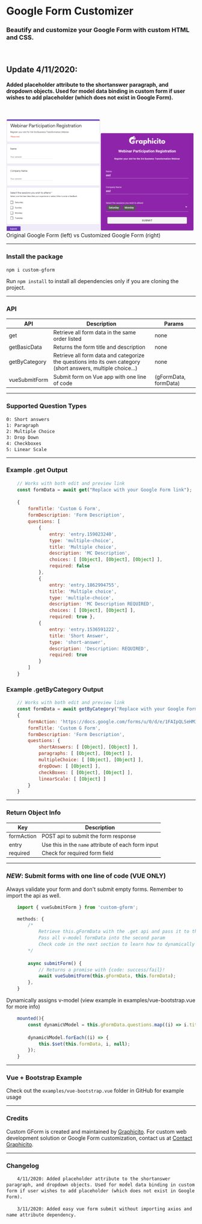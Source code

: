 # Google Form Customizer
### Beautify and customize your Google Form with custom HTML and CSS.
<br>

## Update 4/11/2020:
#### Added placeholder attribute to the shortanswer paragraph, and dropdown objects. Used for model data binding in custom form if user wishes to add placeholder (which does not exist in Google Form).
<br>

<!-- ![alt-text-1](./examples/sample_vuetify_gform.png) ![alt-text-2](./examples/sample_custom_vuetify_form.png "title-2") -->
<img src="./examples/sample_vuetify_gform.png" alt="graphicito custom google form" width="250"/><img src="./examples/sample_custom_vuetify_form.png" alt="graphicito custom google form" width="250"/>
</br>
Original Google Form (left) vs Customized Google Form (right)

___

### Install the package
`npm i custom-gform`

Run `npm install` to install all dependencies only if you are cloning the project.

___
### API
| API  | Description | Params|
| ---- | ----------- | ------|
| get | Retrieve all form data in the same order listed | none
| getBasicData | Returns the form title and description | none
| getByCategory | Retrieve all form data and categorize the questions into its own category (short answers, multiple choice...) | none
vueSubmitForm | Submit form on Vue app with one line of code |(gFormData, formData) 

___

### Supported Question Types
   
    0: Short answers
    1: Paragraph
    2: Multiple Choice
    3: Drop Down
    4: Checkboxes  
    5: Linear Scale

___

### Example .get Output

```js
    // Works with both edit and preview link
    const formData = await get("Replace with your Google Form link");

    {
        formTitle: 'Custom G Form',
        formDescription: 'Form Description',
        questions: [ 
            { 
                entry: 'entry.159023240',
                type: 'multiple-choice',
                title: 'Multiple choice',
                description: 'MC Description',
                choices: [ [Object], [Object], [Object] ],
                required: false 
            },
            { 
                entry: 'entry.1862994755',
                title: 'Multiple choice',
                type: 'multiple-choice',
                description: 'MC Description REQUIRED',
                choices: [ [Object], [Object] ],
                required: true },
            { 
                entry: 'entry.1536591222',
                title: 'Short Answer',
                type: 'short-answer',
                description: 'Description: REQUIRED',
                required: true 
            }
        ]
    }
```

### Example .getByCategory Output

```js
    // Works with both edit and preview link
    const formData = await getByCategory("Replace with your Google Form link");
    { 
        formAction: 'https://docs.google.com/forms/u/0/d/e/1FAIpQLSeHM3lr79IGiu57NR6lwUMqBZDKsp9C5IpzRApgLfdZX2gwkw/formResponse',
        formTitle: 'Custom G Form',
        formDescription: 'Form Description',
        questions: { 
            shortAnswers: [ [Object], [Object] ],
            paragraphs: [ [Object], [Object] ],
            multipleChoice: [ [Object], [Object] ],
            dropDown: [ [Object] ],
            checkBoxes: [ [Object], [Object] ],
            linearScale: [ [Object] ] 
        } 
    }
```
___
### Return Object Info
| Key  | Description |
| ---- | ----------- |
| formAction | POST api to submit the form response
| entry | Use this in the `name` attribute of each form input 
| required | Check for required form field
___

### *NEW*: Submit forms with one line of code (VUE ONLY)

Always validate your form and don't submit empty forms. Remember to import the api as well.

```js
    import { vueSubmitForm } from 'custom-gform';
```
```js
    methods: {
        /*
            Retrieve this.gFormData with the .get api and pass it to the first param
            Pass all v-model formData into the second param
            Check code in the next section to learn how to dynamically assign v-models for your form
        */
       
        async submitForm() {
            // Returns a promise with {code: success/fail}!
            await vueSubmitForm(this.gFormData, this.formData);
        },
    }
```
Dynamically assigns v-model (view example in examples/vue-bootstrap.vue for more info)
```js
    mounted(){
        const dynamicVModel = this.gFormData.questions.map((i) => i.title);

        dynamicVModel.forEach((i) => {
            this.$set(this.formData, i, null);
        });
    }
```
___

### Vue + Bootstrap Example
Check out the `examples/vue-bootstrap.vue` folder in GitHub for example usage
___
### Credits
Custom GForm is created and maintained by [Graphicito](http://graphicito.com). For custom web development solution or Google Form customization, contact us at [Contact Graphicito](http://graphicito.com/contact).

___
### Changelog
```
    4/11/2020: Added placeholder attribute to the shortanswer paragraph, and dropdown objects. Used for model data binding in custom form if user wishes to add placeholder (which does not exist in Google Form).
    
    3/11/2020: Added easy vue form submit without importing axios and name attribute dependency.
```
